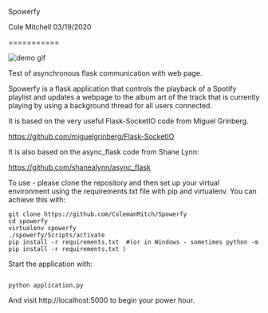 Spowerfy 

Cole Mitchell 03/19/2020

===========

![demo gif](giphy.gif)

Test of asynchronous flask communication with web page. 

Spowerfy is a flask application that controls the playback of a Spotify playlist and updates a webpage to the album art of the track that is currently playing by using a background thread for all users connected.

It is based on the very useful Flask-SocketIO code from Miguel Grinberg.

https://github.com/miguelgrinberg/Flask-SocketIO

It is also based on the async_flask code from Shane Lynn:

https://github.com/shanealynn/async_flask

To use - please clone the repository and then set up your virtual environment using the requirements.txt file with pip and virtualenv. You can achieve this with:


    git clone https://github.com/ColemanMitch/Spowerfy
    cd spowerfy
    virtualenv spowerfy
    ./spowerfy/Scripts/activate
    pip install -r requirements.txt  #(or in Windows - sometimes python -m pip install -r requirements.txt )



Start the application with:

<code>
python application.py
</code>

And visit http://localhost:5000 to begin your power hour.
